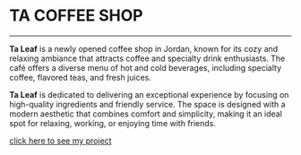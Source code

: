 # TA COFFEE SHOP
  
--------------------------------------------------------
 **Ta Leaf** is a newly opened coffee shop in Jordan, known for its cozy and relaxing ambiance that attracts coffee and specialty drink enthusiasts. The café offers a diverse menu of hot and cold beverages, including specialty coffee, flavored teas, and fresh juices.  

**Ta Leaf** is dedicated to delivering an exceptional experience by focusing on high-quality ingredients and friendly service. The space is designed with a modern aesthetic that combines comfort and simplicity, making it an ideal spot for relaxing, working, or enjoying time with friends.

[click here to see my project](https://www.figma.com/design/2P4o0DD0U4ZYvqnCZFrJ7N/Untitled?node-id=0-1&node-type=canvas&t=whZdr3ERTjE8RQsJ-0)
